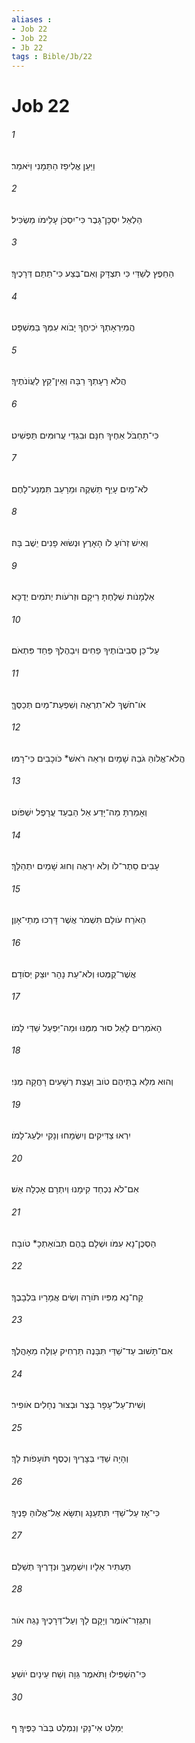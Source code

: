 ```yaml
---
aliases : 
- Job 22
- Job 22
- Jb 22
tags : Bible/Jb/22
---
```


# Job 22

###### 1
וַיַּעַן אֱלִיפַז הַתֵּמָנִי וַיֹּאמַר׃
###### 2
הַלְאֵל יִסְכָּן־גָּבֶר כִּי־יִסְכֹּן עָלֵימֹו מַשְׂכִּיל׃
###### 3
הַחֵפֶץ לְשַׁדַּי כִּי תִצְדָּק וְאִם־בֶּצַע כִּי־תַתֵּם דְּרָכֶיךָ׃
###### 4
הֲמִיִּרְאָתְךָ יֹכִיחֶךָ יָבֹוא עִמְּךָ בַּמִּשְׁפָּט׃
###### 5
הֲלֹא רָעָתְךָ רַבָּה וְאֵין־קֵץ לַעֲוֹנֹתֶיךָ׃
###### 6
כִּי־תַחְבֹּל אַחֶיךָ חִנָּם וּבִגְדֵי עֲרוּמִּים תַּפְשִׁיט׃
###### 7
לֹא־מַיִם עָיֵף תַּשְׁקֶה וּמֵרָעֵב תִּמְנַע־לָחֶם׃
###### 8
וְאִישׁ זְרֹועַ לֹו הָאָרֶץ וּנְשׂוּא פָנִים יֵשֶׁב בָּהּ׃
###### 9
אַלְמָנֹות שִׁלַּחְתָּ רֵיקָם וּזְרֹעֹות יְתֹמִים יְדֻכָּא׃
###### 10
עַל־כֵּן סְבִיבֹותֶיךָ פַחִים וִיבַהֶלְךָ פַּחַד פִּתְאֹם׃
###### 11
אֹו־חֹשֶׁךְ לֹא־תִרְאֶה וְשִׁפְעַת־מַיִם תְּכַסֶּךָּ׃
###### 12
הֲלֹא־אֱלֹוהַּ גֹּבַהּ שָׁמָיִם וּרְאֵה רֹאשׁ* כֹּוכָבִים כִּי־רָמּוּ׃
###### 13
וְאָמַרְתָּ מַה־יָּדַע אֵל הַבְעַד עֲרָפֶל יִשְׁפֹּוט׃
###### 14
עָבִים סֵתֶר־לֹו וְלֹא יִרְאֶה וְחוּג שָׁמַיִם יִתְהַלָּךְ׃
###### 15
הַאֹרַח עֹולָם תִּשְׁמֹר אֲשֶׁר דָּרְכוּ מְתֵי־אָוֶן׃
###### 16
אֲשֶׁר־קֻמְּטוּ וְלֹא־עֵת נָהָר יוּצַק יְסֹודָם׃
###### 17
הָאֹמְרִים לָאֵל סוּר מִמֶּנּוּ וּמַה־יִּפְעַל שַׁדַּי לָמֹו׃
###### 18
וְהוּא מִלֵּא בָתֵּיהֶם טֹוב וַעֲצַת רְשָׁעִים רָחֲקָה מֶנִּי׃
###### 19
יִרְאוּ צַדִּיקִים וְיִשְׂמָחוּ וְנָקִי יִלְעַג־לָמֹו׃
###### 20
אִם־לֹא נִכְחַד קִימָנוּ וְיִתְרָם אָכְלָה אֵשׁ׃
###### 21
הַסְכֶּן־נָא עִמֹּו וּשְׁלָם בָּהֶם תְּבֹואַתְכָ* טֹובָה׃
###### 22
קַח־נָא מִפִּיו תֹּורָה וְשִׂים אֲמָרָיו בִּלְבָבֶךָ׃
###### 23
אִם־תָּשׁוּב עַד־שַׁדַּי תִּבָּנֶה תַּרְחִיק עַוְלָה מֵאָהֳלֶךָ׃
###### 24
וְשִׁית־עַל־עָפָר בָּצֶר וּבְצוּר נְחָלִים אֹופִיר׃
###### 25
וְהָיָה שַׁדַּי בְּצָרֶיךָ וְכֶסֶף תֹּועָפֹות לָךְ׃
###### 26
כִּי־אָז עַל־שַׁדַּי תִּתְעַנָּג וְתִשָּׂא אֶל־אֱלֹוהַּ פָּנֶיךָ׃
###### 27
תַּעְתִּיר אֵלָיו וְיִשְׁמָעֶךָּ וּנְדָרֶיךָ תְשַׁלֵּם׃
###### 28
וְתִגְזַר־אֹומֶר וְיָקָם לָךְ וְעַל־דְּרָכֶיךָ נָגַהּ אֹור׃
###### 29
כִּי־הִשְׁפִּילוּ וַתֹּאמֶר גֵּוָה וְשַׁח עֵינַיִם יֹושִׁעַ׃
###### 30
יְמַלֵּט אִי־נָקִי וְנִמְלַט בְּבֹר כַּפֶּיךָ׃ ף
